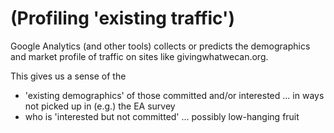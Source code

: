 # (Profiling 'existing traffic')

Google Analytics (and other tools) collects or predicts the demographics and market profile of traffic on sites like givingwhatwecan.org.&#x20;

This gives us a sense of the&#x20;

* 'existing demographics' of those committed and/or interested ... in ways not picked up in (e.g.) the EA survey
* who is 'interested but not committed' ... possibly low-hanging fruit

